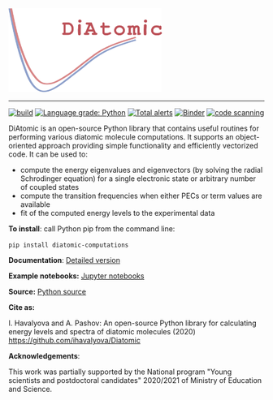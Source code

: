 <img src="https://github.com/ihavalyova/DiAtomic/blob/master/doc/logo_new.png" width="60%" height="60%">

---

[![build](https://github.com/ihavalyova/DiAtomic/workflows/build/badge.svg?branch=master)](https://github.com/ihavalyova/DiAtomic/actions)
[![Language grade: Python](https://img.shields.io/lgtm/grade/python/g/ihavalyova/DiAtomic.svg?logo=lgtm&logoWidth=18)](https://lgtm.com/projects/g/ihavalyova/DiAtomic/context:python)
[![Total alerts](https://img.shields.io/lgtm/alerts/g/ihavalyova/DiAtomic.svg?logo=lgtm&logoWidth=18)](https://lgtm.com/projects/g/ihavalyova/DiAtomic/alerts/)
[![Binder](https://mybinder.org/badge_logo.svg)](https://mybinder.org/v2/gh/ihavalyova/DiAtomic/master)
[![code scanning](https://github.com/ihavalyova/DiAtomic/workflows/CodeQL/badge.svg?branch=master)](https://github.com/ihavalyova/DiAtomic/actions)

<!-- https://mybinder.org/v2/gh/ihavalyova/DiAtomic/master -->

DiAtomic is an open-source Python library that contains useful routines for performing various diatomic molecule computations. It supports an object-oriented approach providing simple functionality and efficiently vectorized code. It can be used to:
- compute the energy eigenvalues and eigenvectors (by solving the radial Schrodinger equation) for a single electronic state or arbitrary number of coupled states
- compute the transition frequencies when either PECs or term values are available
- fit of the computed energy levels to the experimental data

**To install**: call Python pip from the command line:

```pip install diatomic-computations```

**Documentation**: <a href="https://github.com/ihavalyova/DiAtomic/blob/master/doc/Diatomic.md" target="_blank">Detailed version</a>

**Example notebooks:** <a href="https://github.com/ihavalyova/DiAtomic/blob/master/doc/" target="_blank">Jupyter notebooks</a>

**Source:** <a href="https://github.com/ihavalyova/DiAtomic/tree/master/diatomic" target="_blank">Python source</a>

**Cite as:**

I. Havalyova and A. Pashov: Аn open-source Python library for calculating energy levels and spectra of diatomic molecules (2020) https://github.com/ihavalyova/Diatomic

**Acknowledgements**:

This work was partially supported by the National program "Young scientists and postdoctoral candidates" 2020/2021 of Ministry of Education and Science.

